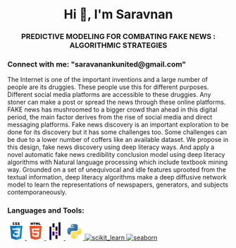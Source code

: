 
<h1 align="center">Hi 👋, I'm Saravnan</h1>
<!-- <h3 align="center">A passionate Software developer from India</h3> -->
<h3 align="center">PREDICTIVE MODELING FOR COMBATING FAKE NEWS : ALGORITHMIC STRATEGIES</h3>

<h3 align="left">Connect with me: "saravanankunited@gmail.com" </h3>
<p align="left">
</p>
<p>The Internet is one of the important inventions and a large number of people are its
druggies. These people use this for different purposes. Different social media platforms
are accessible to these druggies. Any stoner can make a post or spread the news through
these online platforms. FAKE news has mushroomed to a bigger crowd than ahead in
this digital period, the main factor derives from the rise of social media and direct
messaging platforms. Fake news discovery is an important exploration to be done for its
discovery but it has some challenges too. Some challenges can be due to a lower number
of coffers like an available dataset. We propose in this design, fake news discovery using
deep literacy ways. And apply a novel automatic fake news credibility conclusion model
using deep literacy algorithms with Natural language processing which include textbook
mining way. Grounded on a set of unequivocal and idle features uprooted from the
textual information, deep literacy algorithms make a deep diffusive network model to
learn the representations of newspapers, generators, and subjects contemporaneously.</p>
<h3 align="left">Languages and Tools:</h3>
<p align="left"> <a href="https://www.w3schools.com/css/" target="_blank" rel="noreferrer"> <img src="https://raw.githubusercontent.com/devicons/devicon/master/icons/css3/css3-original-wordmark.svg" alt="css3" width="40" height="40"/> </a> <a href="https://www.w3.org/html/" target="_blank" rel="noreferrer"> <img src="https://raw.githubusercontent.com/devicons/devicon/master/icons/html5/html5-original-wordmark.svg" alt="html5" width="40" height="40"/> </a> <a href="https://pandas.pydata.org/" target="_blank" rel="noreferrer"> <img src="https://raw.githubusercontent.com/devicons/devicon/2ae2a900d2f041da66e950e4d48052658d850630/icons/pandas/pandas-original.svg" alt="pandas" width="40" height="40"/> </a> <a href="https://www.python.org" target="_blank" rel="noreferrer"> <img src="https://raw.githubusercontent.com/devicons/devicon/master/icons/python/python-original.svg" alt="python" width="40" height="40"/> </a> <a href="https://scikit-learn.org/" target="_blank" rel="noreferrer"> <img src="https://upload.wikimedia.org/wikipedia/commons/0/05/Scikit_learn_logo_small.svg" alt="scikit_learn" width="40" height="40"/> </a> <a href="https://seaborn.pydata.org/" target="_blank" rel="noreferrer"> <img src="https://seaborn.pydata.org/_images/logo-mark-lightbg.svg" alt="seaborn" width="40" height="40"/> </a> </p>
